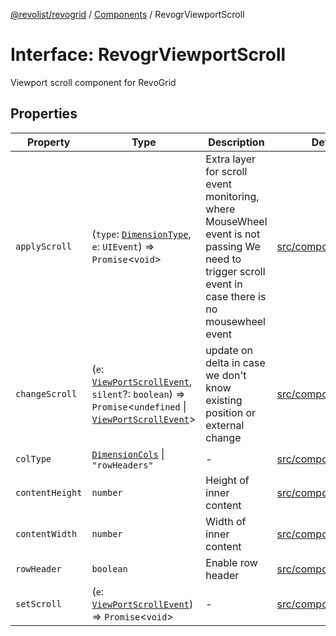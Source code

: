 [@revolist/revogrid](README.md) / [Components](Namespace.Components.md) / RevogrViewportScroll

# Interface: RevogrViewportScroll

Viewport scroll component for RevoGrid

## Properties

| Property | Type | Description | Defined in |
| ------ | ------ | ------ | ------ |
| `applyScroll` | (`type`: [`DimensionType`](TypeAlias.DimensionType.md), `e`: `UIEvent`) => `Promise`\<`void`\> | Extra layer for scroll event monitoring, where MouseWheel event is not passing We need to trigger scroll event in case there is no mousewheel event | [src/components.d.ts:683](https://github.com/revolist/revogrid/blob/2ea7abe619348281bd56e0a8ea657ffef9c19154/src/components.d.ts#L683) |
| `changeScroll` | (`e`: [`ViewPortScrollEvent`](TypeAlias.ViewPortScrollEvent.md), `silent`?: `boolean`) => `Promise`\<`undefined` \| [`ViewPortScrollEvent`](TypeAlias.ViewPortScrollEvent.md)\> | update on delta in case we don't know existing position or external change | [src/components.d.ts:688](https://github.com/revolist/revogrid/blob/2ea7abe619348281bd56e0a8ea657ffef9c19154/src/components.d.ts#L688) |
| `colType` | [`DimensionCols`](TypeAlias.DimensionCols.md) \| `"rowHeaders"` | - | [src/components.d.ts:689](https://github.com/revolist/revogrid/blob/2ea7abe619348281bd56e0a8ea657ffef9c19154/src/components.d.ts#L689) |
| `contentHeight` | `number` | Height of inner content | [src/components.d.ts:693](https://github.com/revolist/revogrid/blob/2ea7abe619348281bd56e0a8ea657ffef9c19154/src/components.d.ts#L693) |
| `contentWidth` | `number` | Width of inner content | [src/components.d.ts:697](https://github.com/revolist/revogrid/blob/2ea7abe619348281bd56e0a8ea657ffef9c19154/src/components.d.ts#L697) |
| `rowHeader` | `boolean` | Enable row header | [src/components.d.ts:701](https://github.com/revolist/revogrid/blob/2ea7abe619348281bd56e0a8ea657ffef9c19154/src/components.d.ts#L701) |
| `setScroll` | (`e`: [`ViewPortScrollEvent`](TypeAlias.ViewPortScrollEvent.md)) => `Promise`\<`void`\> | - | [src/components.d.ts:702](https://github.com/revolist/revogrid/blob/2ea7abe619348281bd56e0a8ea657ffef9c19154/src/components.d.ts#L702) |
